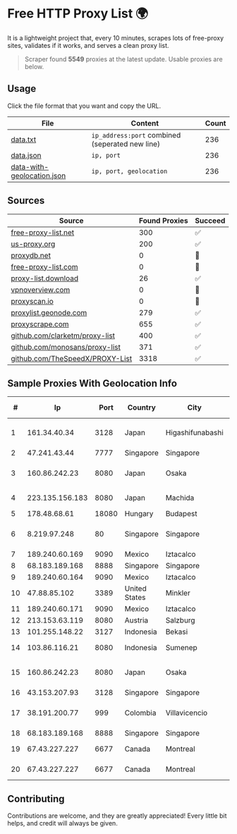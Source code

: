 
# Free HTTP Proxy List 🌍

It is a lightweight project that, every 10 minutes, scrapes lots of free-proxy sites, validates if it works, and serves a clean proxy list.


> Scraper found **5549** proxies at the latest update. Usable proxies are below.

## Usage

Click the file format that you want and copy the URL.


|File|Content|Count|
|----|-------|-----|
|[data.txt](https://raw.githubusercontent.com/themiralay/Proxy-List-World/master/data.txt)|`ip_address:port` combined (seperated new line)|236|
|[data.json](https://raw.githubusercontent.com/themiralay/Proxy-List-World/master/data.json)|`ip, port`|236|
|[data-with-geolocation.json](https://raw.githubusercontent.com/themiralay/Proxy-List-World/master/data-with-geolocation.json)|`ip, port, geolocation`|236|

## Sources

|Source|Found Proxies|Succeed|
|------|-------------|-------|
|[free-proxy-list.net](https://free-proxy-list.net)|300|✅|
|[us-proxy.org](https://www.us-proxy.org)|200|✅|
|[proxydb.net](http://proxydb.net)|0|🚫|
|[free-proxy-list.com](https://free-proxy-list.com/?page=&port=&type%5B%5D=http&type%5B%5D=https&up_time=0&search=Search)|0|🚫|
|[proxy-list.download](https://www.proxy-list.download/HTTP)|26|✅|
|[vpnoverview.com](https://vpnoverview.com/privacy/anonymous-browsing/free-proxy-servers)|0|🚫|
|[proxyscan.io](https://www.proxyscan.io)|0|🚫|
|[proxylist.geonode.com](https://proxylist.geonode.com/api/proxy-list?limit=300&page=1&sort_by=lastChecked&sort_type=desc&protocols=http,https)|279|✅|
|[proxyscrape.com](https://api.proxyscrape.com/v2/?request=displayproxies&protocol=http&timeout=10000&country=all&ssl=all&anonymity=all)|655|✅|
|[github.com/clarketm/proxy-list](https://raw.githubusercontent.com/clarketm/proxy-list/master/proxy-list-raw.txt)|400|✅|
|[github.com/monosans/proxy-list](https://raw.githubusercontent.com/monosans/proxy-list/main/proxies/http.txt)|371|✅|
|[github.com/TheSpeedX/PROXY-List](https://raw.githubusercontent.com/TheSpeedX/PROXY-List/master/http.txt)|3318|✅|


## Sample Proxies With Geolocation Info

|#|Ip|Port|Country|City|Internet Service Provider|
|-|--|----|-------|----|-------------------------|
|1|161.34.40.34|3128|Japan|Higashifunabashi|NTT PC Communications, Inc.|
|2|47.241.43.44|7777|Singapore|Singapore|Alibaba Cloud LLC|
|3|160.86.242.23|8080|Japan|Osaka|Sony Network Communications Inc|
|4|223.135.156.183|8080|Japan|Machida|So-net Corporation|
|5|178.48.68.61|18080|Hungary|Budapest|UPC|
|6|8.219.97.248|80|Singapore|Singapore|Alibaba Cloud (Singapore) Private Limited|
|7|189.240.60.169|9090|Mexico|Iztacalco|Uninet S.A. de C.V.|
|8|68.183.189.168|8888|Singapore|Singapore|DigitalOcean, LLC|
|9|189.240.60.164|9090|Mexico|Iztacalco|Uninet S.A. de C.V.|
|10|47.88.85.102|3389|United States|Minkler|Alibaba.com LLC|
|11|189.240.60.171|9090|Mexico|Iztacalco|Uninet S.A. de C.V.|
|12|213.153.63.119|8080|Austria|Salzburg|SALZBURG-AG|
|13|101.255.148.22|3127|Indonesia|Bekasi|PT Remala Abadi|
|14|103.86.116.21|8080|Indonesia|Sumenep|PT Link Data Sumber Barokah|
|15|160.86.242.23|8080|Japan|Osaka|Sony Network Communications Inc|
|16|43.153.207.93|3128|Singapore|Singapore|Aceville Pte.ltd|
|17|38.191.200.77|999|Colombia|Villavicencio|Hola Telecomunicacines Colombia S.A.S|
|18|68.183.189.168|8888|Singapore|Singapore|DigitalOcean, LLC|
|19|67.43.227.227|6677|Canada|Montreal|GloboTech Communications|
|20|67.43.227.227|6677|Canada|Montreal|GloboTech Communications|



## Contributing

Contributions are welcome, and they are greatly appreciated! Every
little bit helps, and credit will always be given.

